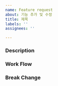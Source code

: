 ```yaml
---
name: Feature request
about: 기능 추가 및 수정
title: 제목
labels: ''
assignees: ''

---
```


### Description

### Work Flow

### Break Change
